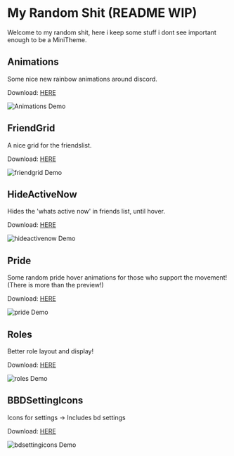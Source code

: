 # My Random Shit (README WIP)
Welcome to my random shit, here i keep some stuff i dont see important enough to be a MiniTheme.

## Animations
Some nice new rainbow animations around discord.

Download: [HERE](https://xcruxiex.github.io/BBDThemes/random/animation.css)

![Animations Demo](https://i.imgur.com/Lufmuze.png)

## FriendGrid
A nice grid for the friendslist.

Download: [HERE](https://xcruxiex.github.io/BBDThemes/random/friendgrid.css)

![friendgrid Demo](https://i.imgur.com/8f9WqsI.png)

## HideActiveNow
Hides the 'whats active now' in friends list, until hover.

Download: [HERE](https://xcruxiex.github.io/BBDThemes/random/hideactivenow.css)

![hideactivenow Demo](https://i.imgur.com/g00YbZf.png)

## Pride
Some random pride hover animations for those who support the movement! (There is more than the preview!)

Download: [HERE](https://xcruxiex.github.io/BBDThemes/random/pride.css)

![pride Demo](https://i.imgur.com/PPfiAr7.png)

## Roles
Better role layout and display!

Download: [HERE](https://xcruxiex.github.io/BBDThemes/random/roles.css)

![roles Demo](https://i.imgur.com/sBP2g1C.png)


## BBDSettingIcons
Icons for settings → Includes bd settings

Download: [HERE](https://xcruxiex.github.io/BBDThemes/random/bdsettingicons.css)

![bdsettingicons Demo](https://i.imgur.com/jOIC9gi.png)
